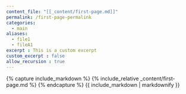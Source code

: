 ```yaml
---
content_file: "[[_content/first-page.md]]"
permalink: /first-page-permalink
categories:
  - main
aliases: 
  - file1
  - fileA1
excerpt : This is a custom excerpt
custom_excerpt : false
allow_recursion : true  
---
```



{% capture include_markdown %}
{% include_relative _content/first-page.md %}
{% endcapture %}
{{ include_markdown | markdownify }}